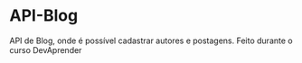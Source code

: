 # API-Blog
API de Blog, onde é possível cadastrar autores e postagens. Feito durante o curso DevAprender
